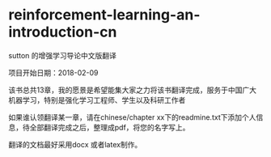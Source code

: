 # reinforcement-learning-an-introduction-cn
sutton 的增强学习导论中文版翻译

项目开始日期：2018-02-09

该书总共13章，我的愿景是希望能集大家之力将该书翻译完成，服务于中国广大机器学习，特别是强化学习工程师、学生以及科研工作者

如果谁认领翻译某一章，请在chinese/chapter xx下的readmine.txt下添加个人信息，待全部翻译完成之后，整理成pdf，将您的名字写上。

翻译的文档最好采用docx 或者latex制作。
